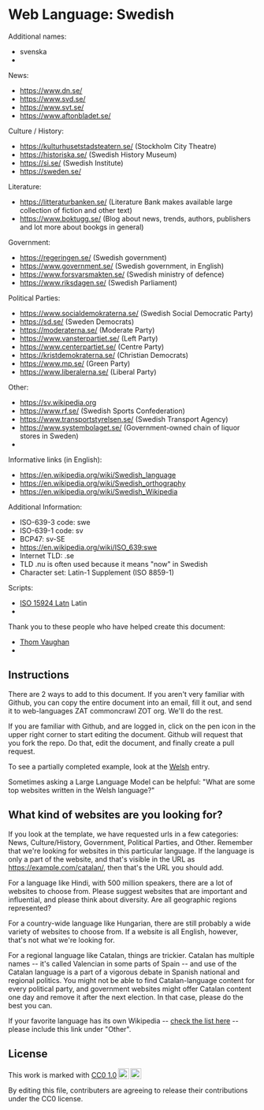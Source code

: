 # Web Language: Swedish

Additional names:
- svenska
- 

News:
- https://www.dn.se/
- https://www.svd.se/
- https://www.svt.se/
- https://www.aftonbladet.se/

Culture / History:
- https://kulturhusetstadsteatern.se/ (Stockholm City Theatre)
- https://historiska.se/ (Swedish History Museum)
- https://si.se/ (Swedish Institute)
- https://sweden.se/

Literature:
- https://litteraturbanken.se/ (Literature Bank makes available large collection of fiction and other text)
- https://www.boktugg.se/ (Blog about news, trends, authors, publishers and lot more about bookgs in general)

Government:
- https://regeringen.se/ (Swedish government)
- https://www.government.se/ (Swedish government, in English)
- https://www.forsvarsmakten.se/ (Swedish ministry of defence)
- https://www.riksdagen.se/ (Swedish Parliament)

Political Parties:
- https://www.socialdemokraterna.se/ (Swedish Social Democratic Party)
- https://sd.se/ (Sweden Democrats)
- https://moderaterna.se/ (Moderate Party)
- https://www.vansterpartiet.se/ (Left Party)
- https://www.centerpartiet.se/ (Centre Party)
- https://kristdemokraterna.se/ (Christian Democrats)
- https://www.mp.se/ (Green Party)
- https://www.liberalerna.se/ (Liberal Party)

Other:
- https://sv.wikipedia.org
- https://www.rf.se/ (Swedish Sports Confederation)
- https://www.transportstyrelsen.se/ (Swedish Transport Agency)
- https://www.systembolaget.se/ (Government-owned chain of liquor stores in Sweden)
- 

Informative links (in English):
- https://en.wikipedia.org/wiki/Swedish_language
- https://en.wikipedia.org/wiki/Swedish_orthography
- https://en.wikipedia.org/wiki/Swedish_Wikipedia

Additional Information:
- ISO-639-3 code: swe
- ISO-639-1 code: sv
- BCP47: sv-SE
- https://en.wikipedia.org/wiki/ISO_639:swe
- Internet TLD: .se
- TLD .nu is often used because it means "now" in Swedish
- Character set: Latin-1 Supplement (ISO 8859-1)


Scripts:
- <a href="https://en.wikipedia.org/wiki/ISO_15924">ISO 15924 Latn</a> Latin
- 

Thank you to these people who have helped create this document:
- [Thom Vaughan](https://github.com/thunderpoot)
- 

## Instructions

There are 2 ways to add to this document. If you aren't very familiar
with Github, you can copy the entire document into an email, fill it
out, and send it to web-languages ZAT commoncrawl ZOT org. We'll do the rest.

If you are familiar with Github, and are logged in, click on the pen
icon in the upper right corner to start editing the document.
Github will request that you fork the repo. Do that, edit the
document, and finally create a pull request.

To see a partially completed example, look at the
[Welsh](../living/welsh.md) entry.

Sometimes asking a Large Language Model can be helpful: "What are some
top websites written in the Welsh language?"

## What kind of websites are you looking for?

If you look at the template, we have requested urls in a few
categories: News, Culture/History, Government, Political Parties, and
Other. Remember that we're looking for websites in this particular
language. If the language is only a part of the website, and that's
visible in the URL as https://example.com/catalan/, then that's the
URL you should add.

For a language like Hindi, with 500 million speakers, there are a lot
of websites to choose from. Please suggest websites that are important
and influential, and please think about diversity. Are all geographic
regions represented?

For a country-wide language like Hungarian, there are still probably a
wide variety of websites to choose from. If a website is all English,
however, that's not what we're looking for.

For a regional language like Catalan, things are trickier. Catalan has
multiple names -- it's called Valencian in some parts of Spain -- and
use of the Catalan language is a part of a vigorous debate in Spanish
national and regional politics. You might not be able to find
Catalan-language content for every political party, and government
websites might offer Catalan content one day and remove it after
the next election. In that case, please do the best you can.

If your favorite language has its own Wikipedia -- [check the list here](https://en.wikipedia.org/wiki/List_of_Wikipedias) --
please include this link under "Other".

## License

<p xmlns:cc="http://creativecommons.org/ns#" >This work is marked with <a href="https://creativecommons.org/publicdomain/zero/1.0/?ref=chooser-v1" target="_blank" rel="license noopener noreferrer" style="display:inline-block;">CC0 1.0<img style="height:22px!important;margin-left:3px;vertical-align:text-bottom;" src="https://mirrors.creativecommons.org/presskit/icons/cc.svg?ref=chooser-v1" alt=""><img style="height:22px!important;margin-left:3px;vertical-align:text-bottom;" src="https://mirrors.creativecommons.org/presskit/icons/zero.svg?ref=chooser-v1" alt=""></a></p>

By editing this file, contributers are agreeing to release their contributions under the CC0 license.
